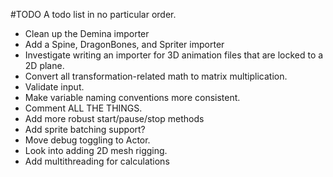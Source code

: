 #TODO
A todo list in no particular order.
- Clean up the Demina importer
- Add a Spine, DragonBones, and Spriter importer
- Investigate writing an importer for 3D animation files that are locked to a 2D plane.
- Convert all transformation-related math to matrix multiplication.
- Validate input.
- Make variable naming conventions more consistent.
- Comment ALL THE THINGS.
- Add more robust start/pause/stop methods
- Add sprite batching support?
- Move debug toggling to Actor.
- Look into adding 2D mesh rigging.
- Add multithreading for calculations